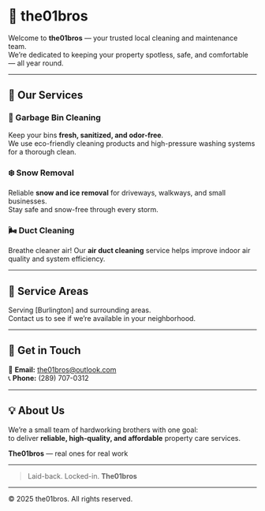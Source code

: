 # 🧼 the01bros

Welcome to **the01bros** — your trusted local cleaning and maintenance team.  
We’re dedicated to keeping your property spotless, safe, and comfortable — all year round.

---

## 🧰 Our Services

### 🚮 Garbage Bin Cleaning
Keep your bins **fresh, sanitized, and odor-free**.  
We use eco-friendly cleaning products and high-pressure washing systems for a thorough clean.

### ❄️ Snow Removal
Reliable **snow and ice removal** for driveways, walkways, and small businesses.  
Stay safe and snow-free through every storm.

### 🌬️ Duct Cleaning
Breathe cleaner air! Our **air duct cleaning** service helps improve indoor air quality and system efficiency.

---

## 📍 Service Areas
Serving [Burlington] and surrounding areas.  
Contact us to see if we’re available in your neighborhood.

---

## 💬 Get in Touch

📧 **Email:** [the01bros@outlook.com](mailto:the01bros@outlook.com)  
📞 **Phone:** (289) 707-0312  

---

## 💡 About Us
We’re a small team of hardworking brothers with one goal:  
to deliver **reliable, high-quality, and affordable** property care services.

**The01bros** — real ones for real work

---

> Laid-back. Locked-in.
> **The01bros**

---

© 2025 the01bros. All rights reserved.

